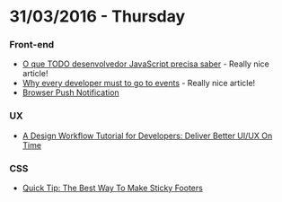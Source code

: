 # 31/03/2016 - Thursday

### Front-end

- [O que TODO desenvolvedor JavaScript precisa saber](https://medium.com/@matheusml/o-que-todo-desenvolvedor-javascript-precisa-saber-2cc33daedb86#.jgsqb4tfr) - Really nice article!
- [Why every developer must to go to events](https://medium.com/@lfeh/why-every-developer-must-to-go-to-events-6a5327a977f9#.l7z2hon19) - Really nice article!
- [Browser Push Notification](http://nodedecode.com.br/browser-push-notification/)

### UX

- [A Design Workflow Tutorial for Developers: Deliver Better UI/UX On Time](https://uxplanet.org/a-design-workflow-tutorial-for-developers-deliver-better-ui-ux-on-time-ad9f0f9b8e01#.rutjs65e2)

### CSS

- [Quick Tip: The Best Way To Make Sticky Footers](http://tutorialzine.com/2016/03/quick-tip-the-best-way-to-make-sticky-footers/)
